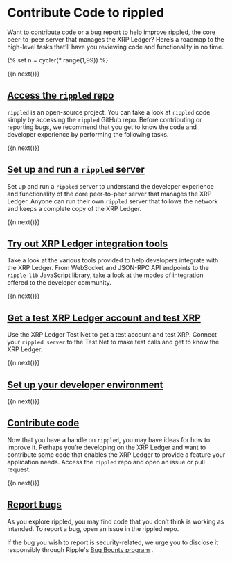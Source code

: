 # Contribute Code to rippled

Want to contribute code or a bug report to help improve rippled, the core peer-to-peer server that manages the XRP Ledger? Here’s a roadmap to the high-level tasks that’ll have you reviewing code and functionality in no time.

{% set n = cycler(* range(1,99)) %}


<span class="use-case-step-num">{{n.next()}}</span>
<!-- <span class="use-case-step-length">(1 hour)</span> -->
## <a href="https://github.com/ripple/rippled" target="_blank">Access the `rippled` repo</a> <i class="fa fa-external-link" aria-hidden="true"></i><!--#{ fix md highlighting_ #}-->

`rippled` is an open-source project. You can take a look at `rippled` code simply by accessing the `rippled` GitHub repo. Before contributing or reporting bugs, we recommend that you get to know the code and developer experience by performing the following tasks.


<span class="use-case-step-num">{{n.next()}}</span>
<!-- <span class="use-case-step-length">(1 hour)</span> -->
## [Set up and run a `rippled` server](xxxxx.html)

Set up and run a `rippled` server to understand the developer experience and functionality of the core peer-to-peer server that manages the XRP Ledger. Anyone can run their own `rippled` server that follows the network and keeps a complete copy of the XRP Ledger.


<span class="use-case-step-num">{{n.next()}}</span>
<!-- <span class="use-case-step-length">(1 hour)</span> -->
## [Try out XRP Ledger integration tools](xxxxx.html)

Take a look at the various tools provided to help developers integrate with the XRP Ledger. From WebSocket and JSON-RPC API endpoints to the `ripple-lib` JavaScript library, take a look at the modes of integration offered to the developer community.


<span class="use-case-step-num">{{n.next()}}</span>
<!-- <span class="use-case-step-length">(1 hour)</span> -->
## [Get a test XRP Ledger account and test XRP](xxxxx.html)

Use the XRP Ledger Test Net to get a test account and test XRP. Connect your `rippled server` to the Test Net to make test calls and get to know the XRP Ledger.


<span class="use-case-step-num">{{n.next()}}</span>
<!-- <span class="use-case-step-length">(1 hour)</span> -->
## [Set up your developer environment](xxxxx.html)

<!-- TODO: awaiting links to a few rippled repo md files -->


<span class="use-case-step-num">{{n.next()}}</span>
<!-- <span class="use-case-step-length">(1 hour)</span> -->
## <a href="https://github.com/ripple/rippled/pulls" target="_blank">Contribute code</a> <i class="fa fa-external-link" aria-hidden="true"></i><!--#{ fix md highlighting_ #}-->

Now that you have a handle on `rippled`, you may have ideas for how to improve it. Perhaps you’re developing on the XRP Ledger and want to contribute some code that enables the XRP Ledger to provide a feature your application needs. Access the `rippled` repo and open an issue or pull request.


<span class="use-case-step-num">{{n.next()}}</span>
<!-- <span class="use-case-step-length">(1 hour)</span> -->
## <a href="https://github.com/ripple/rippled/issues" target="_blank">Report bugs</a> <i class="fa fa-external-link" aria-hidden="true"></i><!--#{ fix md highlighting_ #}-->

As you explore rippled, you may find code that you don’t think is working as intended. To report a bug, open an issue in the rippled repo.

If the bug you wish to report is security-related, we urge you to disclose it responsibly through Ripple's <a href="https://ripple.com/bug-bounty/" target="_blank">Bug Bounty program</a> <i class="fa fa-external-link" aria-hidden="true"></i>.
